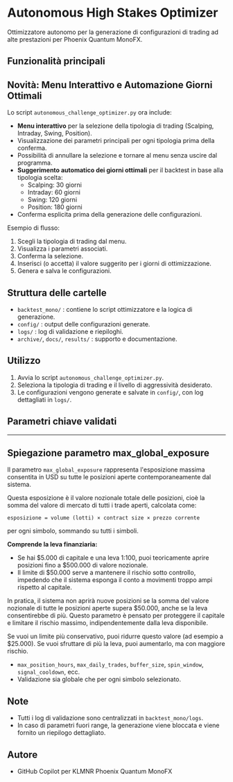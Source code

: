 # Autonomous High Stakes Optimizer

Ottimizzatore autonomo per la generazione di configurazioni di trading ad alte prestazioni per Phoenix Quantum MonoFX.

## Funzionalità principali

## Novità: Menu Interattivo e Automazione Giorni Ottimali

Lo script `autonomous_challenge_optimizer.py` ora include:

- **Menu interattivo** per la selezione della tipologia di trading (Scalping, Intraday, Swing, Position).
- Visualizzazione dei parametri principali per ogni tipologia prima della conferma.
- Possibilità di annullare la selezione e tornare al menu senza uscire dal programma.
- **Suggerimento automatico dei giorni ottimali** per il backtest in base alla tipologia scelta:
  - Scalping: 30 giorni
  - Intraday: 60 giorni
  - Swing: 120 giorni
  - Position: 180 giorni
- Conferma esplicita prima della generazione delle configurazioni.

Esempio di flusso:

1. Scegli la tipologia di trading dal menu.
2. Visualizza i parametri associati.
3. Conferma la selezione.
4. Inserisci (o accetta) il valore suggerito per i giorni di ottimizzazione.
5. Genera e salva le configurazioni.

## Struttura delle cartelle
- `backtest_mono/` : contiene lo script ottimizzatore e la logica di generazione.
- `config/` : output delle configurazioni generate.
- `logs/` : log di validazione e riepiloghi.
- `archive/`, `docs/`, `results/` : supporto e documentazione.

## Utilizzo
1. Avvia lo script `autonomous_challenge_optimizer.py`.
2. Seleziona la tipologia di trading e il livello di aggressività desiderato.
3. Le configurazioni vengono generate e salvate in `config/`, con log dettagliati in `logs/`.

## Parametri chiave validati
---
## Spiegazione parametro max_global_exposure

Il parametro `max_global_exposure` rappresenta l'esposizione massima consentita in USD su tutte le posizioni aperte contemporaneamente dal sistema.

Questa esposizione è il valore nozionale totale delle posizioni, cioè la somma del valore di mercato di tutti i trade aperti, calcolata come:

    esposizione = volume (lotti) × contract size × prezzo corrente

per ogni simbolo, sommando su tutti i simboli.

**Comprende la leva finanziaria:**
- Se hai $5.000 di capitale e una leva 1:100, puoi teoricamente aprire posizioni fino a $500.000 di valore nozionale.
- Il limite di $50.000 serve a mantenere il rischio sotto controllo, impedendo che il sistema esponga il conto a movimenti troppo ampi rispetto al capitale.

In pratica, il sistema non aprirà nuove posizioni se la somma del valore nozionale di tutte le posizioni aperte supera $50.000, anche se la leva consentirebbe di più.
Questo parametro è pensato per proteggere il capitale e limitare il rischio massimo, indipendentemente dalla leva disponibile.

Se vuoi un limite più conservativo, puoi ridurre questo valore (ad esempio a $25.000). Se vuoi sfruttare di più la leva, puoi aumentarlo, ma con maggiore rischio.
- `max_position_hours`, `max_daily_trades`, `buffer_size`, `spin_window`, `signal_cooldown`, ecc.
- Validazione sia globale che per ogni simbolo selezionato.

## Note
- Tutti i log di validazione sono centralizzati in `backtest_mono/logs`.
- In caso di parametri fuori range, la generazione viene bloccata e viene fornito un riepilogo dettagliato.

## Autore
- GitHub Copilot per KLMNR Phoenix Quantum MonoFX
